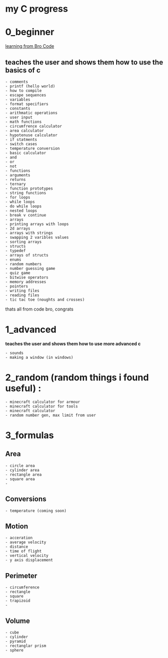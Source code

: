 # my C progress
# 0_beginner
[learning from Bro Code](https://youtu.be/nrbBmoINqtk?si=wRTO0UT4xhdxfAzX)
## teaches the user and shows them how to use the basics of c
    - comments
    - printf (hello world)
    - how to compile
    - escape sequences
    - variables
    - format specifiers
    - constants
    - arithmatic operations
    - user input
    - math functions
    - circumfrence calculator
    - area calculator
    - hypotenuse calculator
    - if statments
    - switch cases
    - temperature conversion
    - basic calculator
    - and
    - or
    - not
    - functions
    - arguments
    - returns
    - ternary
    - function prototypes
    - string functions
    - for loops
    - while loops
    - do while loops
    - nested loops
    - break v continue
    - arrays
    - printing arrays with loops
    - 2d arrays
    - arrays with strings
    - swapping 2 varibles values
    - sorting arrays
    - structs
    - typedef
    - arrays of structs
    - enums
    - random numbers
    - number guessing game
    - quiz game
    - bitwise operators
    - memory addresses
    - pointers
    - writing files
    - reading files
    - tic tac toe (noughts and crosses)

thats all from code bro, congrats

# 1_advanced 
**teaches the user and shows them how to use more advanced c**

    - sounds
    - making a window (in windows)

# 2_random (random things i found useful) : 
    - minecraft calculator for armour
    - minecraft calculator for tools
    - minecraft calculator
    - random number gen, max limit from user

# 3_formulas
## Area
    - circle area
    - cylinder area
    - rectangle area
    - square area
    - 

## Conversions
    - temperature (coming soon)

## Motion
    - acceration
    - average velocity
    - distance 
    - time of flight
    - vertical velocity
    - y axis displacement

## Perimeter
    - circumference
    - rectangle
    - square
    - trapizoid
    -

## Volume
    - cube
    - cylinder
    - pyramid
    - rectanglar prism
    - sphere
